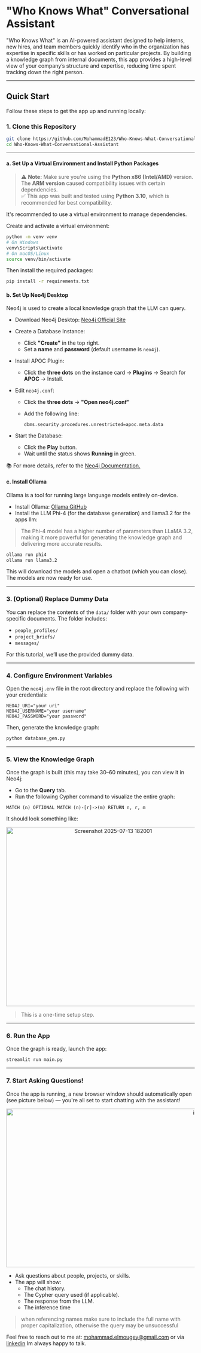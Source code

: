 # "Who Knows What" Conversational Assistant

"Who Knows What" is an AI-powered assistant designed to help interns, new hires, and team members quickly identify who in the organization has expertise in specific skills or has worked on particular projects. By building a knowledge graph from internal documents, this app provides a high-level view of your company’s structure and expertise, reducing time spent tracking down the right person.

---

##  Quick Start

Follow these steps to get the app up and running locally:

### 1. Clone this Repository

```bash
git clone https://github.com/MohammadE123/Who-Knows-What-Conversational-Assistant.git
cd Who-Knows-What-Conversational-Assistant
```

---

#### a. Set Up a Virtual Environment and Install Python Packages

> ⚠️ **Note:** Make sure you're using the **Python x86 (Intel/AMD)** version. The **ARM version** caused compatibility issues with certain dependencies.  
> ✅ This app was built and tested using **Python 3.10**, which is recommended for best compatibility.

It's recommended to use a virtual environment to manage dependencies.

Create and activate a virtual environment:

```bash
python -m venv venv
# On Windows
venv\Scripts\activate
# On macOS/Linux
source venv/bin/activate
```

Then install the required packages:

```bash
pip install -r requirements.txt
```



#### b. Set Up Neo4j Desktop

Neo4j is used to create a local knowledge graph that the LLM can query.

- Download Neo4j Desktop: [Neo4j Official Site](https://neo4j.com/)
- Create a Database Instance:
  - Click **"Create"** in the top right.
  - Set a **name** and **password** (default username is `neo4j`).
- Install APOC Plugin:
  - Click the **three dots** on the instance card → **Plugins** → Search for **APOC** → Install.
- Edit `neo4j.conf`:
  - Click the **three dots** → **"Open neo4j.conf"**
  - Add the following line:

    ```plaintext
    dbms.security.procedures.unrestricted=apoc.meta.data
    ```

- Start the Database:
  - Click the **Play** button.
  - Wait until the status shows **Running** in green.

📚 For more details, refer to the [Neo4j Documentation.](https://neo4j.com/docs/)

#### c. Install Ollama

Ollama is a tool for running large language models entirely on-device.

- Install Ollama: [Ollama GitHub]([https://github.com/ollama/ollama?tab=readme-ov-file)
- Install the LLM Phi-4 (for the database generation) and llama3.2 for the apps llm:
  
> The Phi-4 model has a higher number of parameters than LLaMA 3.2, making it more powerful for generating the knowledge graph and delivering more accurate results.

```bash
ollama run phi4
ollama run llama3.2
```

This will download the models and open a chatbot (which you can close). The models are now ready for use.

---

### 3. (Optional) Replace Dummy Data

You can replace the contents of the `data/` folder with your own company-specific documents. The folder includes:

- `people_profiles/`
- `project_briefs/`
- `messages/`

For this tutorial, we’ll use the provided dummy data.

---

### 4. Configure Environment Variables

Open the `neo4j.env` file in the root directory and replace the following with your credentials:

```env
NEO4J_URI="your uri"
NEO4J_USERNAME="your username"
NEO4J_PASSWORD="your password"

```

Then, generate the knowledge graph:

```bash
python database_gen.py
```

---

### 5. View the Knowledge Graph

Once the graph is built (this may take 30–60 minutes), you can view it in Neo4j:

- Go to the **Query** tab.
- Run the following Cypher command to visualize the entire graph:

```cypher
MATCH (n) OPTIONAL MATCH (n)-[r]->(m) RETURN n, r, m
```
It should look something like:

<p align="center">
  <img width="556" height="479" alt="Screenshot 2025-07-13 182001" src="https://github.com/user-attachments/assets/3597fe26-40b8-4e2e-8d10-e8e1ed788f58" />
</p>


> This is a one-time setup step.

---

### 6. Run the App

Once the graph is ready, launch the app:

```bash
streamlit run main.py
```

---

### 7. Start Asking Questions!

Once the app is running, a new browser window should automatically open (see picture below) — you're all set to start chatting with the assistant!

<p align="center">
  <img width="1023" height="424" alt="image" src="https://github.com/user-attachments/assets/0be17f5c-dc2b-4b2e-9391-7051aa7ab3cc" />
</p>

- Ask questions about people, projects, or skills.
- The app will show:
  - The chat history.
  - The Cypher query used (if applicable).
  - The response from the LLM.
  - The inference time 
   
> when referencing names make sure to include the full name with proper capitalization, otherwise the query may be unsuccessful

Feel free to reach out to me at: mohammad.elmougey@gmail.com or via [linkedin](https://www.linkedin.com/in/mohammad-elmougey/) Im always happy to talk. 
